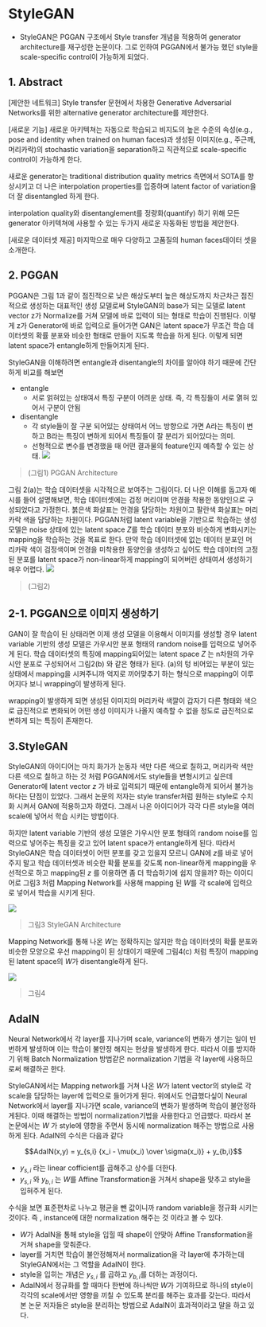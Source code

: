 # StyleGAN


- StyleGAN은 PGGAN 구조에서 Style transfer 개념을 적용하여 generator architecture를 재구성한 논문이다. 그로 인하여 PGGAN에서 불가능 했던 style을 scale-specific control이 가능하게 되었다.


## 1. Abstract 
[제안한 네트워크]
Style transfer 문헌에서 차용한 Generative Adversarial Networks를 위한 alternative generator architecture를 제안한다.

[새로운 기능]
새로운 아키텍쳐는 자동으로 학습되고 비지도의 높은 수준의 속성(e.g., pose and identity when trained on human faces)과 생성된 이미지(e.g., 주근깨, 머리카락)의 stochastic variation을 separation하고 직관적으로 scale-specific control이 가능하게 한다. 

새로운 generator는 traditional distribution quality metrics 측면에서 SOTA를 향상시키고 더 나은 interpolation properties를 입증하며 latent factor of variation을 더 잘 disentangled 하게 한다. 

interpolation quality와 disentanglement를 정량화(quantify) 하기 위해 모든 generator 아키텍쳐에 사용할 수 있는 두가지 새로운 자동화된 방법을 제안한다. 

[새로운 데이터셋 제공]
마지막으로 매우 다양하고 고품질의 human faces데이터 셋을 소개한다.



## 2. PGGAN
PGGAN은 그림 1과 같이 점진적으로 낮은 해상도부터 높은 해상도까지 차근차근 점진적으로 생성하는 대표적인 생성 모델로써 StyleGAN의 base가 되는 모델로 latent vector z가 Normalize를 거쳐 모델에 바로 입력이 되는 형태로 학습이 진행된다. 이렇게 z가 Generator에 바로 입력으로 들어가면 GAN은 latent space가 무조건 학습 데이터셋의 확률 분포와 비슷한 형태로 만들어 지도록 학습을 하게 된다. 
이렇게 되면 latent space가 entangle하게 만들어지게 된다. 

StyleGAN을 이해하려면 entangle과 disentangle의 차이를 알아야 하기 때문에 간단하게 비교를 해보면 

- entangle
	- 서로 얽혀있는 상태여서 특징 구분이 어려운 상태. 즉, 각 특징들이 서로 엵혀 있어서 구분이 안됨 
- disentangle
	- 각 style들이 잘 구분 되어있는 상태여서 어느 방향으로 가면 A라는 특징이 변하고 B라는 특징이 변하게 되어서 특징들이 잘 분리가 되어있다는 의미.
	- 선형적으로 변수를 변경했을 때 어떤 결과물의 feature인지 예측할 수 있는 상태.
![](../../Data/논문_StyleGAN/pggan2.png)
>(그림1) PGGAN Architecture



그림 2(a)는 학습 데이터셋을 시각적으로 보여주는 그림이다. 더 나은 이해를 돕고자 예시를 들어 설명해보면, 학습 데이터셋에는 검정 머리이며 안경을 착용한 동양인으로 구성되었다고 가정한다. 붉은색 화살표는 안경을 담당하는 차원이고 팔란색 화살표는 머리카락 색을 담당하는 차원이다. PGGAN처럼 latent variable을 기반으로 학습하는 생성모델은 noise 상태에 있는 latent space $Z$를 학습 데이터 분포와 비슷하게 변화시키는 mapping을 학습하는 것을 목표로 한다. 만약 학습 데이터셋에 없는 데이터 분포인 머리카락 색이 검정색이며 안경을 미착용한 동양인을 생성하고 싶어도 학습 데이터의 고정된 분포를 latent space가 non-linear하게 mapping이 되어버린 상태여서 생성하기 매우 어렵다.
![](../../Data/논문_StyleGAN/styleGAN1.png)
>(그림2)




## 2-1. PGGAN으로 이미지 생성하기

GAN이 잘 학습이 된 상태라면 이제 생성 모델을 이용해서 이미지를 생성할 경우 latent variable 기반의 생성 모델은 가우시안 분포 형태의 random noise를 입력으로 넣어주게 된다. 학습 데이터셋의 특징에 mapping되어있는 latent space $Z$ 는 n차원의 가우시안 분포로 구성되어서 그림2(b) 와 같은 형태가 된다. (a)의 텅 비어있는 부분이 있는 상태에서 mapping을 시켜주니까 억지로 끼어맞추기 하는 형식으로 mapping이 이루어지다 보니 wrapping이 발생하게 된다.

wrapping이 발생하게 되면 생성된 이미지의 머리카락 색깔이 갑자기 다른 형태와 색으로 급진적으로 변화되어 어떤 생성 이미지가 나올지 예측할 수 없을 정도로 급진적으로 변하게 되는 특징이 존재한다.




## 3.StyleGAN 

StyleGAN의 아이디어는 마치 화가가 눈동자 색만 다른 색으로 칠하고, 머리카락 색만 다른 색으로 칠하고 하는 것 처럼 PGGAN에서도 style들을 변형시키고 싶은데 Generator에 latent vector $z$ 가 바로 입력되기 때문에 entangle하게 되어서 불가능하다는 단점이 있었다. 그래서 논문의 저자는 style transfer처럼 원하는 style로 수치화 시켜서 GAN에 적용하고자 하였다. 그래서 나온 아이디어가 각각 다른 style을 여러 scale에 넣어서 학습 시키는 방법이다. 

하지만 latent variable 기반의 생성 모델은 가우시안 분포 형태의 random noise를 입력으로 넣어주는 특징을 갖고 있어 latent space가 entangle하게 된다. 따라서 StyleGAN은 학습 데이터셋이 어떤 분포를 갖고 있을지 모르니 GAN에 $z$를 바로 넣어주지 말고 학습 데이터셋과 비슷한 확률 분포를 갖도록 non-linear하게 mapping을 우선적으로 하고 mapping된 $z$ 를 이용하면 좀 더 학습하기에 쉽지 않을까? 하는 이이디어로 그림3 처럼 Mapping Network를 사용해 mapping 된 $W$를 각 scale에 입력으로 넣어서 학습을 시키게 된다.

![](../../Data/논문_StyleGAN/styleGAN2.png)
> 그림3 StyleGAN Architecture



Mapping Network를 통해 나온 $W$는 정확하지는 않지만 학습 데이터셋의 확률 분포와 비슷한 모양으로 우선 mapping이 된 상태이기 때문에 그림4(c) 처럼 특징이 mapping된 latent space의 $W$가 disentangle하게 된다.

![](../../Data/논문_StyleGAN/styleGAN3.png)
> 그림4



## AdaIN 

Neural Network에서 각 layer를 지나가며 scale, variance의 변화가 생기는 일이 빈번하게 발생하며 이는 학습이 불안정 해지는 현상을 발생하게 한다. 따라서 이를 방지하기 위해 Batch Normalization 방법같은 normalization 기법을 각 layer에 사용하므로써 해결하곤 한다. 

StyleGAN에서는 Mapping network를 거쳐 나온 $W$가 latent vector의 style로 각 scale을 담당하는 layer에 입력으로 들어가게 된다. 위에서도 언급했다싶이 Neural Network에서 layer를 지나가면 scale, variance의 변화가 발생하며 학습이 불안정하게된다. 이때 해결하는 방법이 normalization기법을 사용한다고 언급헸다. 따라서 본 논문에서는 $W$ 가 style에 영향을 주면서 동시에 normalization 해주는 방법으로 사용하게 된다. AdaIN의 수식은 다음과 같다 

$$AdaIN(x,y) = y_{s,i} {x_i - \mu(x_i) \over \sigma(x_i)} + y_{b,i}$$
- $y_{s,i}$ 라는 linear cofficient를 곱해주고 상수를 더한다.
- $y_{s,i}$ 와 $y_{b,i}$ 는 $W$를 Affine Transformation을 거쳐서 shape을 맞추고 style을 입혀주게 된다.

수식을 보면 표준편차로 나누고 평균을 뺀 값이니까 random variable을 정규화 시키는 것이다.
즉 , instance에 대한 normalization 해주는 것 이라고 볼 수 있다. 

- $W$가 AdaIN을  통해 style을 입힐 때 shape이 안맞아 Affine Transformation을 거쳐 shape을 맞춰준다. 
- layer를 거치면 학습이 불안정해져서 normalization을 각 layer에 추가하는데 StyleGAN에서는 그 역할을 AdaIN이 한다. 
- style을 입히는 개념은 $y_{s,i}$ 를 곱하고 $y_{b,i}$를 더하는 과정이다. 
- AdaIN에서 정규화를 할 때마다 한번에 하나씩만 $W$가 기여하므로 하나의 style이 각각의 scale에서만 영향을 끼칠 수 있도록 분리를 해주는 효과를 갖는다. 따라서 본 논문 저자들은 style을 분리하는 방법으로 AdaIN이 효과적이라고 말을 하고 있다.



